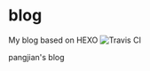 # blog
My blog based on HEXO
![Travis CI](https://travis-ci.org/pangjian/blog.svg?branch=master)

pangjian's blog
